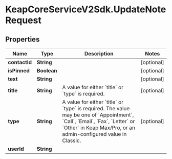 # KeapCoreServiceV2Sdk.UpdateNoteRequest

## Properties

Name | Type | Description | Notes
------------ | ------------- | ------------- | -------------
**contactId** | **String** |  | [optional] 
**isPinned** | **Boolean** |  | [optional] 
**text** | **String** |  | [optional] 
**title** | **String** | A value for either &#x60;title&#x60; or &#x60;type&#x60; is required. | [optional] 
**type** | **String** | A value for either &#x60;title&#x60; or &#x60;type&#x60; is required. The value may be one of &#x60;Appointment&#x60;, &#x60;Call&#x60;, &#x60;Email&#x60;, &#x60;Fax&#x60;, &#x60;Letter&#x60; or &#x60;Other&#x60; in Keap Max/Pro, or an admin-configured value in Classic. | [optional] 
**userId** | **String** |  | 


